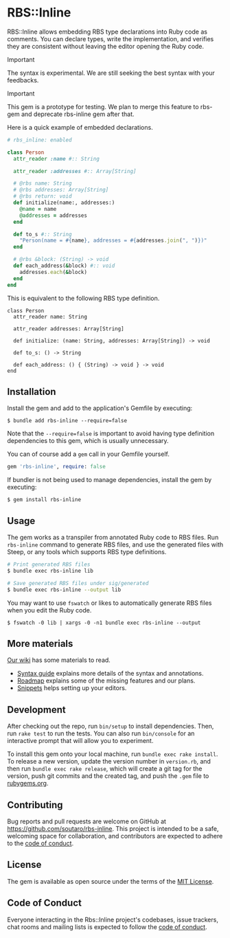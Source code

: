 # RBS::Inline

RBS::Inline allows embedding RBS type declarations into Ruby code as comments. You can declare types, write the implementation, and verifies they are consistent without leaving the editor opening the Ruby code.

> [!IMPORTANT]
> The syntax is experimental. We are still seeking the best syntax with your feedbacks.

> [!IMPORTANT]
> This gem is a prototype for testing. We plan to merge this feature to rbs-gem and deprecate rbs-inline gem after that.

Here is a quick example of embedded declarations.

```rb
# rbs_inline: enabled

class Person
  attr_reader :name #:: String

  attr_reader :addresses #:: Array[String]

  # @rbs name: String
  # @rbs addresses: Array[String]
  # @rbs return: void
  def initialize(name:, addresses:)
    @name = name
    @addresses = addresses
  end

  def to_s #:: String
    "Person(name = #{name}, addresses = #{addresses.join(", ")})"
  end

  # @rbs &block: (String) -> void
  def each_address(&block) #:: void
    addresses.each(&block)
  end
end
```

This is equivalent to the following RBS type definition.

```rbs
class Person
  attr_reader name: String

  attr_reader addresses: Array[String]

  def initialize: (name: String, addresses: Array[String]) -> void

  def to_s: () -> String

  def each_address: () { (String) -> void } -> void
end
```

## Installation

Install the gem and add to the application's Gemfile by executing:

    $ bundle add rbs-inline --require=false

Note that the `--require=false` is important to avoid having type definition dependencies to this gem, which is usually unnecessary.

You can of course add a `gem` call in your Gemfile yourself.

```rb
gem 'rbs-inline', require: false
```

If bundler is not being used to manage dependencies, install the gem by executing:

    $ gem install rbs-inline

## Usage

The gem works as a transpiler from annotated Ruby code to RBS files. Run `rbs-inline` command to generate RBS files, and use the generated files with Steep, or any tools which supports RBS type definitions.

```sh
# Print generated RBS files
$ bundle exec rbs-inline lib

# Save generated RBS files under sig/generated
$ bundle exec rbs-inline --output lib
```

You may want to use `fswatch` or likes to automatically generate RBS files when you edit the Ruby code.

    $ fswatch -0 lib | xargs -0 -n1 bundle exec rbs-inline --output

## More materials

[Our wiki](https://github.com/soutaro/rbs-inline/wiki) has some materials to read.

* [Syntax guide](https://github.com/soutaro/rbs-inline/wiki/Syntax-guide) explains more details of the syntax and annotations.
* [Roadmap](https://github.com/soutaro/rbs-inline/wiki/Roadmap) explains some of the missing features and our plans.
* [Snippets](https://github.com/soutaro/rbs-inline/wiki/Snippets) helps setting up your editors.

## Development

After checking out the repo, run `bin/setup` to install dependencies. Then, run `rake test` to run the tests. You can also run `bin/console` for an interactive prompt that will allow you to experiment.

To install this gem onto your local machine, run `bundle exec rake install`. To release a new version, update the version number in `version.rb`, and then run `bundle exec rake release`, which will create a git tag for the version, push git commits and the created tag, and push the `.gem` file to [rubygems.org](https://rubygems.org).

## Contributing

Bug reports and pull requests are welcome on GitHub at https://github.com/soutaro/rbs-inline. This project is intended to be a safe, welcoming space for collaboration, and contributors are expected to adhere to the [code of conduct](https://github.com/soutaro/rbs-inline/blob/main/CODE_OF_CONDUCT.md).

## License

The gem is available as open source under the terms of the [MIT License](https://opensource.org/licenses/MIT).

## Code of Conduct

Everyone interacting in the Rbs::Inline project's codebases, issue trackers, chat rooms and mailing lists is expected to follow the [code of conduct](https://github.com/soutaro/rbs-inline/blob/main/CODE_OF_CONDUCT.md).
